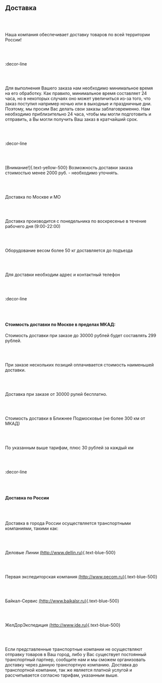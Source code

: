 ## Доставка

&ensp;  
&ensp;

Наша компания обеспечивает доставку товаров по всей территории России!

&ensp;  
&ensp;

:decor-line

&ensp;  
&ensp;

Для выполнения Вашего заказа нам необходимо минимальное время на его обработку. Как правило, минимальное время составляет 24 часа, но в некоторых случаях оно может увеличиться из-за того, что заказ поступил например ночью или в выходные и праздничные дни. Поэтому, мы просим Вас делать свои заказы заблаговременно. Нам необходимо приблизительно 24 часа, чтобы мы могли подготовить и отправить, а Вы могли получить Ваш заказ в кратчайший срок.

&ensp;  
&ensp;

:decor-line

&ensp;  
&ensp;

[Внимание!]{.text-yellow-500} Возможность доставки заказа стоимостью менее 2000 руб. - необходимо уточнять.

&ensp;  
&ensp;

Доставка по Москве и МО

&ensp;  
&ensp;

Доставка производится с понедельника по воскресенье
в течение рабочего дня (9:00-22:00)

&ensp;  
&ensp;

Оборудование весом более 50 кг доставляется до подъезда

&ensp;  
&ensp;

Для доставки необходим адрес и контактный телефон

&ensp;  
&ensp;

:decor-line

&ensp;  
&ensp;

#### Стоимость доставки по Москве в пределах МКАД:

Стоимость доставки при заказе до 30000 рублей будет составлять 299 рублей. 

&ensp;  
&ensp;

При заказе нескольких позиций оплачивается стоимость наименьшей доставки.

&ensp;  
&ensp;

Доставка при заказе от 30000 рулей бесплатно.

&ensp;  
&ensp;

Стоимость доставки в Ближнее Подмосковье (не более 300 км от МКАД)

&ensp;  
&ensp;

По указанным выше тарифам, плюс 30 рублей
за каждый км

&ensp;  
&ensp;

:decor-line

&ensp;  
&ensp;

#### Доставка по России

&ensp;  
&ensp;

Доставка в города России осуществляется транспортными компаниями, такими как:

&ensp;  
&ensp;

Деловые Линии [(http://www.dellin.ru)](http://www.dellin.ru){.text-blue-500}

&ensp;  
&ensp;

Первая экспедиторская компания [(http://www.pecom.ru)](http://www.pecom.ru){.text-blue-500}

&ensp;  
&ensp;

Байкал-Сервис [(http://www.baikalsr.ru)](http://www.baikalsr.ru){.text-blue-500}

&ensp;  
&ensp;

ЖелДорЭкспедиция [(http://www.jde.ru)](http://www.jde.ru){.text-blue-500}

&ensp;  
&ensp;

Если представленные транспортные компании не осуществляют отправку товаров в Ваш город, либо у Вас существует постоянный транспортный партнер, сообщите нам и мы сможем организовать доставку через данную транспортную компанию. Доставка до транспортной компании, так же является платной услугой и рассчитывается согласно тарифам, указанным выше.